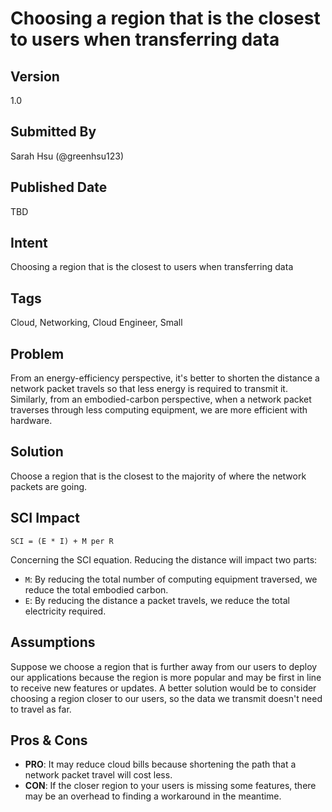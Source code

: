 # Choosing a region that is the closest to users when transferring data

## Version
1.0

## Submitted By
Sarah Hsu (@greenhsu123)

## Published Date
TBD

## Intent
Choosing a region that is the closest to users when transferring data

## Tags
Cloud, Networking, Cloud Engineer, Small

## Problem
From an energy-efficiency perspective, it's better to shorten the distance a network packet travels so that less energy is required to transmit it. Similarly, from an embodied-carbon perspective, when a network packet traverses through less computing equipment, we are more efficient with hardware. 

## Solution
Choose a region that is the closest to the majority of where the network packets are going. 

## SCI Impact
`SCI = (E * I) + M per R`

Concerning the SCI equation. Reducing the distance will impact two parts:

- `M`: By reducing the total number of computing equipment traversed, we reduce the total embodied carbon.
- `E`: By reducing the distance a packet travels, we reduce the total electricity required. 


## Assumptions
Suppose we choose a region that is further away from our users to deploy our applications because the region is more popular and may be first in line to receive new features or updates. A better solution would be to consider choosing a region closer to our users, so the data we transmit doesn't need to travel as far. 

## Pros & Cons
- **PRO**: It may reduce cloud bills because shortening the path that a network packet travel will cost less. 
- **CON**: If the closer region to your users is missing some features, there may be an overhead to finding a workaround in the meantime. 